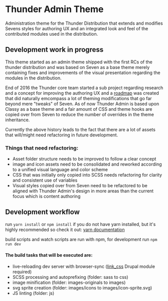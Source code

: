 # Thunder Admin Theme

Administration theme for the Thunder Distribution that extends and modifies 
Sevens styles for authoring UX and an integrated look and feel of the 
contributed modules used in the distribution.

## Development work in progress
This theme started as an admin theme shipped with the first RCs of the thunder
distribution and was based on Seven as a base theme merely containing fixes 
and improvements of the visual presentation regarding the modules in the
distribution.

End of 2016 the Thunder core team started a sub project regarding research and
a concept for improving the authoring UX and a 
[roadmap](https://www.drupal.org/node/2828095) was created that did naturally 
emcompass a lot of theming modifications that go far beyond mere "tweaks" of
Seven. As of now   Thunder Admin is based upon Classy as a base theme and a
fair amount of CSS and theme hooks are copied over from Seven to reduce the
number of overrides in the theme inheritance.

Currently the above history leads to the fact that there are a lot of assets
that will/might need refactoring in future development.

### Things that need refactoring:
* Asset folder structure needs to be improved to follow a clear concept
* image and icon assets need to be consolidated and reworked according to a 
  unified visual language and color scheme
* CSS that was initially only copied into SCSS needs refactoring for clarity
  and consistent use of variables
* Visual styles copied over from Seven need to be refactored to be aligned with
  Thunder Admin's design in more areas than the current focus which is content
  authoring

## Development workflow

run ``yarn install`` or ``npm install`` if you do not have yarn installed, but
it's highly recommended so check it out:
[yarn documentation](https://yarnpkg.com/)

build scripts and watch scripts are run with npm, for development run 
``npm run dev``

#### The build tasks that will be executed are:
* live-reloading dev server with browser-sync 
  ([link_css](http://drupal.org/project/link_css) Drupal module required)
* SCSS processing and autoprefixing (folder: sass to css)
* image minification (folder: images-originals to images)
* svg sprite creation (folder: images/icons to images/icon-sprite.svg)
* JS linting (folder: js)
